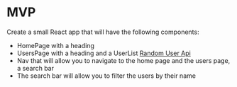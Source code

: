 # MVP

Create a small React app that will have the following components:

- HomePage with a heading
- UsersPage with a heading and a UserList [Random User Api](https://randomuser.me/documentation)
- Nav that will allow you to navigate to the home page and the users page, a search bar
- The search bar will allow you to filter the users by their name

